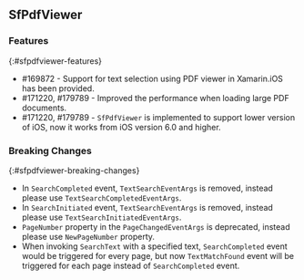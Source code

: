 ## SfPdfViewer

### Features
{:#sfpdfviewer-features}

* \#169872 - Support for text selection using PDF viewer in Xamarin.iOS has been provided.
* \#171220, \#179789  - Improved the performance when loading large PDF documents.
* \#171220, \#179789  - `SfPdfViewer` is implemented to support lower version of iOS, now it works from iOS version 6.0 and higher.

### Breaking Changes
{:#sfpdfviewer-breaking-changes}

* In `SearchCompleted` event, `TextSearchEventArgs` is removed, instead please use `TextSearchCompletedEventArgs`.
* In `SearchInitiated` event, `TextSearchEventArgs` is removed, instead please use `TextSearchInitiatedEventArgs`.
* `PageNumber` property in the `PageChangedEventArgs` is deprecated, instead please use `NewPageNumber` property.
* When invoking `SearchText` with a specified text, `SearchCompleted` event would be triggered for every page, but now `TextMatchFound` event will be triggered for each page instead of `SearchCompleted` event.
 
